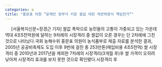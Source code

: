 ```yaml
---
categories: a
title: "홍문표 의원 “문재인 정부가 키운 쌀값 대란 적반하장식 책임전가”"
---
```

&nbsp;&nbsp;&nbsp;&nbsp; [서울복지신문=장경근 기자] 쌀값 폭락으로 농민들의 고통이 가중되고 있는 가운데 역대 4조5천억원에 달하는 9차례의 시장격리 중 쌀값이 오른 경우는 단 2차례에 그친 것으로 나타났다.국회 농해수위 홍문표 의원이 농식품부로 제출 자료를 분석한 결과, 2005년 공공비축제도 도입 이후 9번에 걸친 총 253만톤(매입비용 4조5천억) 쌀 시장격리 중 2010년과 2017년을 제외한 7차례의 시장격리(3개월 후)후 쌀 가격이 오히려 낮아져 시장격리 효과를 보지 못한 것으로 확인됐다.시장격리 후 
